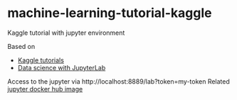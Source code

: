 # machine-learning-tutorial-kaggle
Kaggle tutorial with jupyter environment

Based on

* [Kaggle tutorials](https://www.kaggle.com/learn)
* [Data science with JupyterLab](https://docs.docker.com/guides/jupyter/)

Access to the jupyter via http://localhost:8889/lab?token=my-token
Related [jupyter docker hub image](https://hub.docker.com/repository/docker/miquelmarinoespinosa/jupyter-python-machine-learning/general)

